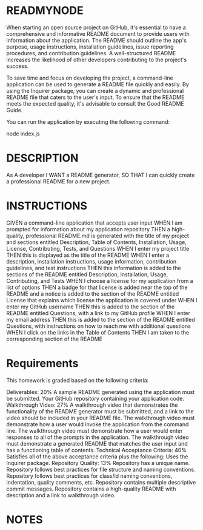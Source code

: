 # READMYNODE
When starting an open source project on GitHub, it's essential to have a comprehensive and informative README document to provide users with information about the application. The README should outline the app's purpose, usage instructions, installation guidelines, issue reporting procedures, and contribution guidelines. A well-structured README increases the likelihood of other developers contributing to the project's success.

To save time and focus on developing the project, a command-line application can be used to generate a README file quickly and easily. By using the Inquirer package, you can create a dynamic and professional README file that caters to the user's input. To ensure that the README meets the expected quality, it's advisable to consult the Good README Guide.

You can run the application by executing the following command:

node index.js

# DESCRIPTION
As A developer I WANT a README generator, SO THAT I can quickly create a professional README for a new project.

# INSTRUCTIONS
GIVEN a command-line application that accepts user input
WHEN I am prompted for information about my application repository
THEN a high-quality, professional README.md is generated with the title of my project and sections entitled Description, Table of Contents, Installation, Usage, License, Contributing, Tests, and Questions
WHEN I enter my project title
THEN this is displayed as the title of the README
WHEN I enter a description, installation instructions, usage information, contribution guidelines, and test instructions
THEN this information is added to the sections of the README entitled Description, Installation, Usage, Contributing, and Tests
WHEN I choose a license for my application from a list of options
THEN a badge for that license is added near the top of the README and a notice is added to the section of the README entitled License that explains which license the application is covered under
WHEN I enter my GitHub username
THEN this is added to the section of the README entitled Questions, with a link to my GitHub profile
WHEN I enter my email address
THEN this is added to the section of the README entitled Questions, with instructions on how to reach me with additional questions
WHEN I click on the links in the Table of Contents
THEN I am taken to the corresponding section of the README

# Requirements
This homework is graded based on the following criteria:

Deliverables: 20%
A sample README generated using the application must be submitted.
Your GitHub repository containing your application code.
Walkthrough Video: 27%
A walkthrough video that demonstrates the functionality of the README generator must be submitted, and a link to the video should be included in your README file.
The walkthrough video must demonstrate how a user would invoke the application from the command line.
The walkthrough video must demonstrate how a user would enter responses to all of the prompts in the application.
The walkthrough video must demonstrate a generated README that matches the user input and has a functioning table of contents.
Technical Acceptance Criteria: 40%
Satisfies all of the above acceptance criteria plus the following:
Uses the Inquirer package.
Repository Quality: 13%
Repository has a unique name.
Repository follows best practices for file structure and naming conventions.
Repository follows best practices for class/id naming conventions, indentation, quality comments, etc.
Repository contains multiple descriptive commit messages.
Repository contains a high-quality README with description and a link to walkthrough video.

# NOTES